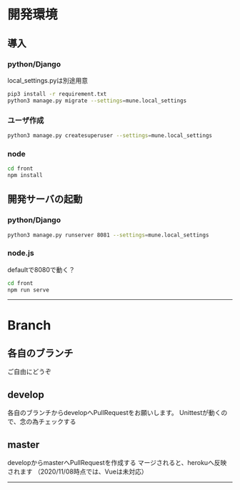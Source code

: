 # 開発環境
## 導入
### python/Django
local_settings.pyは別途用意
```sh
pip3 install -r requirement.txt
python3 manage.py migrate --settings=mune.local_settings
```

### ユーザ作成
```sh
python3 manage.py createsuperuser --settings=mune.local_settings
```

### node
```sh
cd front
npm install
```

## 開発サーバの起動
### python/Django
```sh
python3 manage.py runserver 8081 --settings=mune.local_settings
``` 


### node.js
defaultで8080で動く？
```sh
cd front
npm run serve
```

---

# Branch
## 各自のブランチ
ご自由にどうぞ

## develop
各自のブランチからdevelopへPullRequestをお願いします。
Unittestが動くので、念の為チェックする 
 
## master
developからmasterへPullRequestを作成する
マージされると、herokuへ反映されます
（2020/11/08時点では、Vueは未対応）

---
